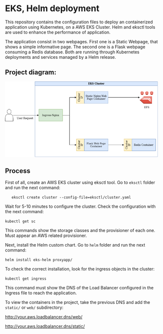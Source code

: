 # EKS, Helm deployment
This repository contains the configuration files to deploy an containerized application using Kubernetes, on a AWS EKS Cluster. Helm and eksctl tools are used to enhance the performance of application.

The application consist in two webpages. First one is a Static Webpage, that shows a simple informative page. The second one is a Flask webpage consuming a Redis database. Both are running through Kubernetes deployments and services managed by a Helm release.

## Project diagram:
![EKS Helm Deployment](/images/initial.png)

## Process

First of all, create an AWS EKS cluster using eksctl tool.
Go to `eksctl` folder and run the next command:

`   
eksctl create cluster --config-file=eksctl/cluster.yaml
`

Wait for 5-10 minutes to configure the cluster. Check the configuration with the next command:

`
kubectl get sc
`

This commands show the storage classes and the provisioner of each one.
Must appear an AWS related provisioner.


Next, install the Helm custom chart. 
Go to `helm` folder and run the next command:

`
helm install eks-helm proxyapp/
`

To check the correct installation, look for the ingress objects in the cluster:

`
kubectl get ingress
`

This command must show the DNS of the Load Balancer configured in the Ingress file to reach the application.

To view the containers in the project, take the previous DNS and add the `static/` or `web/` subdirectory:


http://your.aws.loadbalancer.dns/web/

http://your.aws.loadbalancer.dns/static/
